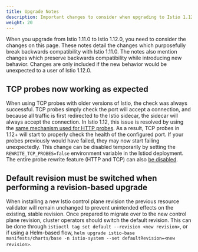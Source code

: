 ```yaml
---
title: Upgrade Notes
description: Important changes to consider when upgrading to Istio 1.12.0.
weight: 20
---
```


When you upgrade from Istio 1.11.0 to Istio 1.12.0, you need to consider the changes on this page.
These notes detail the changes which purposefully break backwards compatibility with Istio 1.11.0.
The notes also mention changes which preserve backwards compatibility while introducing new behavior.
Changes are only included if the new behavior would be unexpected to a user of Istio 1.12.0.

## TCP probes now working as expected

When using TCP probes with older versions of Istio, the check was always successful. TCP probes simply check the port will accept a connection, and because all traffic is first redirected to the Istio sidecar, the sidecar will always accept the connection.
In Istio 1.12, this issue is resolved by using the [same mechanism used for HTTP probes](/docs/ops/configuration/mesh/app-health-check/).
As a result, TCP probes in 1.12+ will start to properly check the health of the configured port. If your probes previously would have failed, they may now start failing unexpectedly.
This change can be disabled temporarily by setting the `REWRITE_TCP_PROBES=false` environment variable in the Istiod deployment. The entire probe rewrite feature (HTTP and TCP) can also [be disabled](/docs/ops/configuration/mesh/app-health-check/#liveness-and-readiness-probes-using-the-http-request-approach).

## Default revision must be switched when performing a revision-based upgrade

When installing a new Istio control plane revision the previous resource validator will remain unchanged to prevent
unintended effects on the existing, stable revision. Once prepared to migrate over to the new control plane revision,
cluster operators should switch the default revision. This can be done through `istioctl tag set default --revision <new revision>`,
or if using a Helm-based flow, `helm upgrade istio-base manifests/charts/base -n istio-system --set defaultRevision=<new revision>`.

